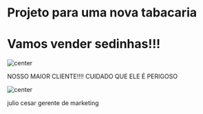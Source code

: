 # Projeto para uma nova tabacaria


# Vamos vender sedinhas!!!

![center](https://images.tcdn.com.br/img/img_prod/952861/seda_bem_bolado_brown_king_size_large_un_12929_1_79506cedc2b198f5d0d4df6f9d02445c.jpg)


NOSSO MAIOR CLIENTE!!!!        CUIDADO QUE ELE É PERIGOSO  



![center](https://media.licdn.com/dms/image/v2/D4D03AQHeYLGGxfEqMg/profile-displayphoto-shrink_800_800/profile-displayphoto-shrink_800_800/0/1687288472600?e=1730937600&v=beta&t=NxwoJ-Ueyol-nTBCJU7fMuH4u8_c6NwAy4TIDQLI2G8)




julio cesar gerente de marketing